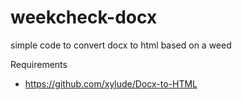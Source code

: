 # weekcheck-docx
simple code to convert docx to html based on a weed

Requirements
 - https://github.com/xylude/Docx-to-HTML

